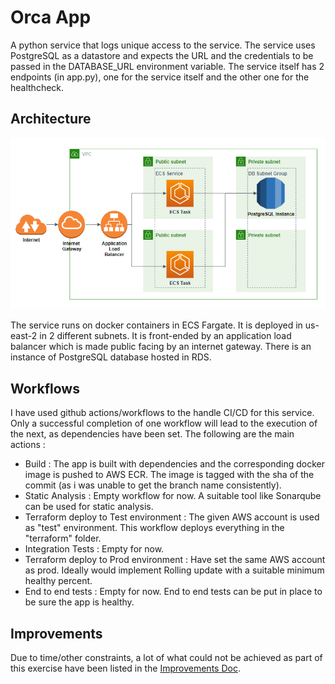 # Orca App
A python service that logs unique access to the service. The service uses PostgreSQL as a datastore
and expects the URL and the credentials to be passed in the DATABASE_URL environment
variable.
The service itself has 2 endpoints (in app.py), one for the service itself and the other
one for the healthcheck.

## Architecture
![Architecture](orcaApp_design.png)

The service runs on docker containers in ECS Fargate. It is deployed in us-east-2 in 2 different subnets. It is front-ended by an application load balancer which is made public facing by an internet gateway.
There is an instance of PostgreSQL database hosted in RDS.

## Workflows
I have used github actions/workflows to the handle CI/CD for this service. Only a successful completion of one workflow will lead to the execution of the next, as dependencies have been set. The following are the main actions :
- Build : The app is built with dependencies and the corresponding docker image is pushed to AWS ECR. The image is tagged with the sha of the commit (as i was unable to get the branch name consistently).
- Static Analysis : Empty workflow for now. A suitable tool like Sonarqube can be used for static analysis.
- Terraform deploy to Test environment : The given AWS account is used as "test" environment. This workflow deploys everything in the "terraform" folder.
- Integration Tests : Empty for now.
- Terraform deploy to Prod environment : Have set the same AWS account as prod. Ideally would implement Rolling update with a suitable minimum healthy percent.
- End to end tests : Empty for now. End to end tests can be put in place to be sure the app is healthy.
## Improvements
Due to time/other constraints, a lot of what could not be achieved as part of this exercise have been listed in the [Improvements Doc](Orca_Improvements.docx).